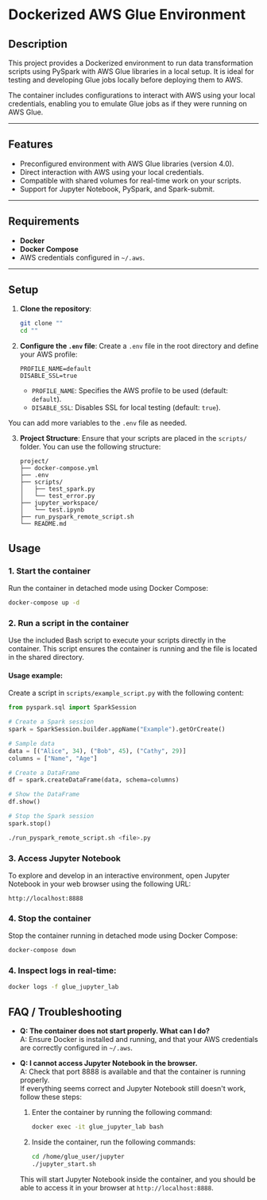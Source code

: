 # **Dockerized AWS Glue Environment**

## **Description**
This project provides a Dockerized environment to run data transformation scripts using PySpark with AWS Glue libraries in a local setup. It is ideal for testing and developing Glue jobs locally before deploying them to AWS.

The container includes configurations to interact with AWS using your local credentials, enabling you to emulate Glue jobs as if they were running on AWS Glue.

---

## **Features**
- Preconfigured environment with AWS Glue libraries (version 4.0).
- Direct interaction with AWS using your local credentials.
- Compatible with shared volumes for real-time work on your scripts.
- Support for Jupyter Notebook, PySpark, and Spark-submit.

---

## **Requirements**
- **Docker**
- **Docker Compose**
- AWS credentials configured in `~/.aws`.

---

## **Setup**
1. **Clone the repository**:
   ```bash
   git clone ""
   cd ""
   ```

2. **Configure the `.env` file**:
   Create a `.env` file in the root directory and define your AWS profile:
   ```plaintext
   PROFILE_NAME=default
   DISABLE_SSL=true
   ```
   - `PROFILE_NAME`: Specifies the AWS profile to be used (default: `default`).
   - `DISABLE_SSL`: Disables SSL for local testing (default: `true`).


You can add more variables to the `.env` file as needed.


3. **Project Structure**:
   Ensure that your scripts are placed in the `scripts/` folder. You can use the following structure:

   ```plaintext
   project/
   ├── docker-compose.yml
   ├── .env
   ├── scripts/
   │   ├── test_spark.py
   │   └── test_error.py
   ├── jupyter_workspace/
   │   └── test.ipynb
   ├── run_pyspark_remote_script.sh
   └── README.md
   ```


## **Usage**

### 1. Start the container
Run the container in detached mode using Docker Compose:

```bash
docker-compose up -d
```
### 2. Run a script in the container
Use the included Bash script to execute your scripts directly in the container. This script ensures the container is running and the file is located in the shared directory.


#### **Usage example:**
Create a script in `scripts/example_script.py` with the following content:

```python
from pyspark.sql import SparkSession

# Create a Spark session
spark = SparkSession.builder.appName("Example").getOrCreate()

# Sample data
data = [("Alice", 34), ("Bob", 45), ("Cathy", 29)]
columns = ["Name", "Age"]

# Create a DataFrame
df = spark.createDataFrame(data, schema=columns)

# Show the DataFrame
df.show()

# Stop the Spark session
spark.stop()
```

```bash
./run_pyspark_remote_script.sh <file>.py
```
### 3. Access Jupyter Notebook
To explore and develop in an interactive environment, open Jupyter Notebook in your web browser using the following URL:

```plaintext
http://localhost:8888
```

### 4. Stop the container
Stop the container running in detached mode using Docker Compose:

```bash
docker-compose down
```
### 4. Inspect logs in real-time:
```bash
docker logs -f glue_jupyter_lab
```

## **FAQ / Troubleshooting**

- **Q: The container does not start properly. What can I do?**  
  A: Ensure Docker is installed and running, and that your AWS credentials are correctly configured in `~/.aws`.

- **Q: I cannot access Jupyter Notebook in the browser.**  
  A: Check that port 8888 is available and that the container is running properly.  
  If everything seems correct and Jupyter Notebook still doesn't work, follow these steps:

  1. Enter the container by running the following command:
     ```bash
     docker exec -it glue_jupyter_lab bash
     ```

  2. Inside the container, run the following commands:
     ```bash
     cd /home/glue_user/jupyter
     ./jupyter_start.sh
     ```

  This will start Jupyter Notebook inside the container, and you should be able to access it in your browser at `http://localhost:8888`.

